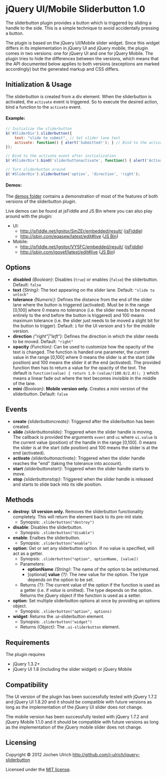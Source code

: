jQuery UI/Mobile Sliderbutton 1.0
=================================

The sliderbutton plugin provides a button which is triggered by sliding a handle to the side. This
is a simple technique to avoid accidentally pressing a button.

The plugin is based on the jQuery UI/Mobile slider widget. Since this widget differs in its
implementation in jQuery UI and jQuery mobile, the plugin comes in two versions: one for jQuery UI
and one for jQuery Mobile. The plugin tries to hide the differences between the versions, which means
that the API documented below applies to both versions (exceptions are marked accordingly) but the
generated markup and CSS differs.

Initialization & Usage
----------------------
The sliderbutton is created from a div element. When the sliderbutton is activated, the `activate`
event is triggered. So to execute the desired action, bind a function to the `activate` event. 

#### Example: ####
```javascript
// Initialize the sliderbutton
$('#SliderDiv').sliderbutton({
	text: "slide to submit", // Set slider lane text
	activate: function() { alert('Submitted!'); } // Bind to the activate event during initialization
});

// Bind to the activate event after initialization
$('#SliderDiv').bind('sliderbuttonactivate', function() { alert('Activate!'); });

// Turn sliderbutton around
$('#SliderDiv').sliderbutton('option', 'direction', 'right');
```

#### Demos: ####
The [demos folder](https://github.com/j-ulrich/jquery-sliderbutton/tree/master/demos) contains a
demonstration of most of the features of both versions of the sliderbutton plugin.

Live demos can be found at jsFiddle and JS Bin where you can also play around with the plugin:
* UI:
	- http://jsfiddle.net/Ignitor/SmZEr/embedded/result/ ([jsFiddle](http://jsfiddle.net/Ignitor/SmZEr/))
	- http://jsbin.com/eqasew/latest/edit#live ([JS Bin](http://jsbin.com/eqasew/latest/edit))
* Mobile:
	- http://jsfiddle.net/Ignitor/VY5FC/embedded/result/ ([jsFiddle](http://jsfiddle.net/Ignitor/VY5FC/))
	- http://jsbin.com/igovef/latest/edit#live ([JS Bin](http://jsbin.com/igovef/latest/edit))

Options
-------
* __disabled__ _{Boolean}_: Disables (`true`) or enables (`false`) the sliderbutton. Default: `false`
* __text__ _{String}_: The text appearing on the slider lane. Default: `"slide to unlock"`
* __tolerance__ _{Numeric}_: Defines the distance from the end of the slider lane where the button is triggered
	(activated). Must be in the range [0,100] where 0 means no tolerance (i.e. the slider needs to be
	moved entirely to the end before the button is triggered) and 100 means maximum tolerance (i.e. the
	slider just needs to be moved a slight bit for the button to trigger). Default: `1` for the UI
	version and `5` for the mobile version.
* __direction__ _{"right"|"left"}_: Defines the direction in which the slider needs to be moved.
	Default: `"right"`
* __opacity__ _{Function}_: Can be used to customize how the opacity of the text is changed. The function
	is handed one parameter, the current value in the range [0,100] where 0 means the slider is at
	the start (idle position) and 100 means the slider it at the end (activated). The provided function
	then has to return a value for the opacity of the text. The default is
	`function(value) { return 1.0-(value/(100.0/2.0)); }` which means a linear fade out where the
	text becomes invisible in the middle of the lane.
* __mini__ _{Boolean}_: **Mobile version only.** Creates a mini version of the sliderbutton. Default: `false`

Events
------
* __create__ _{sliderbuttoncreate}_: Triggered after the sliderbutton has been created.
* __slide__ _{sliderbuttonslide}_: Triggered when the slider handle is moving. The callback is provided
	the arguments `event` and `ui` where `ui.value` is the current value (position) of the handle
	in the range [0,100]. 0 means the slider is at the start (idle position) and 100 means the
	slider is at the end (activated). 
* __activate__ _{sliderbuttonactivate}_: Triggered when the slider handle reaches the "end" (taking the
	tolerance into account).
* __start__ _{sliderbuttonstart}_: Triggered when the slider handle starts to move.
* __stop__ _{sliderbuttonstop}_: Triggered when the slider handle is released and starts to slide back
	into its idle position.

Methods
-------
* __destroy__: **UI version only.** Removes the sliderbutton functionality completely. This will return the element back
	to its pre-init state.
	- Synopsis: `.sliderbutton("destroy")`
* __disable__: Disables the sliderbutton.
	- Synopsis: `.sliderbutton("disable")`
* __enable__: Enalbes the sliderbutton.
	- Synopsis: `.sliderbutton("enable")`
* __option__: Get or set any sliderbutton option. If no value is specified, will act as a getter.
	- Synopsis: `.sliderbutton("option", optionName, [value])`
	- Parameters:
		* __optionName__ _{String}_: The name of the option to be set/returned.
		* [optional] __value__ _{?}_: The new value for the option. The type depends on the option 
			to be set.
	- Returns _{?}_: The current value of the option if the function is used as a getter
		(i.e. if _value_ is omitted). The type depends on the option. Returns the jQuery object if the
		function is used as a setter.
* __option__: Set multiple sliderbutton options at once by providing an options object.
	- Synopsis: `.sliderbutton("option", options)`
* __widget__: Returns the .ui-sliderbutton element.
	- Synopsis: `.sliderbutton("widget")`
	- Returns _{Object}_: The `.ui-sliderbutton` element.

Requirements
------------
The plugin requires
* jQuery 1.3.2+
* jQuery UI 1.8 (including the slider widget) or jQuery Mobile

Compatibility
------------
The UI version of the plugin has been successfully tested with jQuery 1.7.2 and jQuery UI 1.8.20 and
it should be compatible with future versions as long as the implementation of the jQuery UI slider
does not change.

The mobile version has been successfully tested with jQuery 1.7.2 and jQuery Mobile 1.1.0 and it
should be compatible with future versions as long as the implementation of the jQuery mobile slider
does not change.

Licensing
---------
Copyright &copy; 2012 Jochen Ulrich
http://github.com/j-ulrich/jquery-sliderbutton

Licensed under the [MIT license](http://opensource.org/licenses/MIT).

